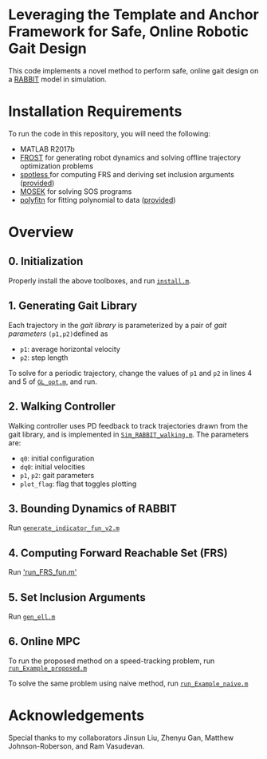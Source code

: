 # Leveraging the Template and Anchor Framework for Safe, Online Robotic Gait Design
This code implements a novel method to perform safe, online gait design on a [RABBIT](https://ieeexplore.ieee.org/stamp/stamp.jsp?arnumber=1234651) model in simulation.

# Installation Requirements
To run the code in this repository, you will need the following:
- MATLAB R2017b
- [FROST](https://ayonga.github.io/frost-dev/index.html) for generating robot dynamics and solving offline trajectory optimization problems
- [spotless ](https://github.com/spot-toolbox/spotless) for computing FRS and deriving set inclusion arguments ([provided](https://github.com/pczhao/TA_GaitDesign))
- [MOSEK](https://www.mosek.com/) for solving SOS programs
- [polyfitn](https://www.mathworks.com/matlabcentral/fileexchange/34765-polyfitn) for fitting polynomial to data ([provided](https://github.com/pczhao/TA_GaitDesign))
# Overview
## 0. Initialization
Properly install the above toolboxes, and run [`install.m`](https://github.com/pczhao/TA_GaitDesign).
## 1. Generating Gait Library
Each trajectory in the *gait library* is parameterized by a pair of *gait parameters* `(p1,p2)`defined as

- `p1`: average horizontal velocity
- `p2`: step length

To solve for a periodic trajectory, change the values of `p1` and `p2` in lines 4 and 5 of [`GL_opt.m`](https://github.com/pczhao/TA_GaitDesign), and run.
## 2. Walking Controller
Walking controller uses PD feedback to track trajectories drawn from the gait library, and is implemented in [`Sim_RABBIT_walking.m`](https://github.com/pczhao/TA_GaitDesign). The parameters are:

- `q0`: initial configuration
- `dq0`: initial velocities
- `p1`, `p2`: gait parameters
- `plot_flag`: flag that toggles plotting

## 3. Bounding Dynamics of RABBIT
Run [`generate_indicator_fun_v2.m`](https://github.com/pczhao/TA_GaitDesign)

## 4. Computing Forward Reachable Set (FRS)
Run ['run_FRS_fun.m'](https://github.com/pczhao/TA_GaitDesign)

## 5. Set Inclusion Arguments
Run [`gen_ell.m`](https://github.com/pczhao/TA_GaitDesign)

## 6. Online MPC
To run the proposed method on a speed-tracking problem, run [`run_Example_proposed.m`](https://github.com/pczhao/TA_GaitDesign)

To solve the same problem using naive method, run [`run_Example_naive.m`](https://github.com/pczhao/TA_GaitDesign)

# Acknowledgements
Special thanks to my collaborators Jinsun Liu, Zhenyu Gan, Matthew Johnson-Roberson, and Ram Vasudevan.
